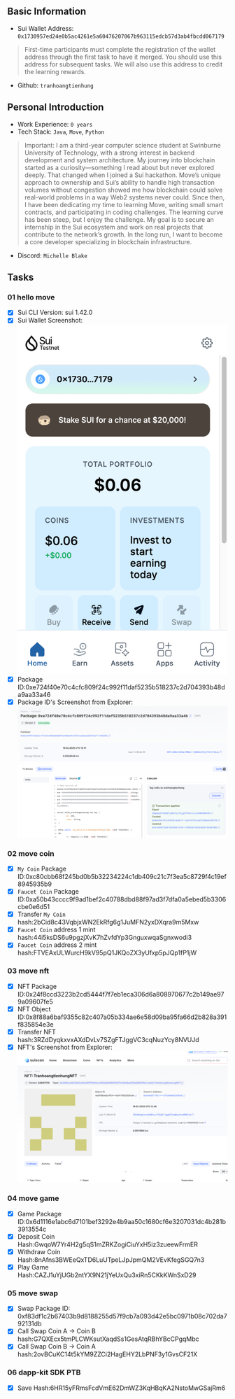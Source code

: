 ## Basic Information
- Sui Wallet Address: `0x1730957ed24e0b5ac4261e5a60476207067b963115edcb57d3ab4fbcdd067179`
> First-time participants must complete the registration of the wallet address through the first task to have it merged. You should use this address for subsequent tasks. We will also use this address to credit the learning rewards.
- Github: `tranhoangtienhung`

## Personal Introduction
- Work Experience: `0 years`
- Tech Stack: `Java`, `Move`, `Python`
> Important: I am a third-year computer science student at Swinburne University of Technology, with a strong interest in backend development and system architecture. My journey into blockchain started as a curiosity—something I read about but never explored deeply. That changed when I joined a Sui hackathon. Move’s unique approach to ownership and Sui’s ability to handle high transaction volumes without congestion showed me how blockchain could solve real-world problems in a way Web2 systems never could.
Since then, I have been dedicating my time to learning Move, writing small smart contracts, and participating in coding challenges. The learning curve has been steep, but I enjoy the challenge. My goal is to secure an internship in the Sui ecosystem and work on real projects that contribute to the network’s growth. In the long run, I want to become a core developer specializing in blockchain infrastructure.
- Discord: `Michelle Blake`

## Tasks

### 01 hello move
- [x] Sui CLI Version: sui 1.42.0
- [x] Sui Wallet Screenshot: ![](images/wallet.png)
- [x] Package ID:0xe724f40e70c4cfc809f24c992f11daf5235b518237c2d704393b48da9aa33a46
- [x] Package ID's Screenshot from Explorer: ![](images/packageid.png)

### 02 move coin
- [x] `My Coin` Package ID:0xc80cbb68f245bd0b5b32234224c1db409c21c7f3ea5c8729f4c19ef8945935b9
- [x] `Faucet Coin` Package ID:0xa50b43cccc9f9ad1bef2c40788dbd88f97ad3f7dfa0a5ebed5b3306cbe0e6d51
- [x] Transfer `My Coin` hash:2bCid8c43VqbjxWN2EkRfg6g1JuMFN2yxDXqra9m5Mxw
- [x] `Faucet Coin` address 1 mint hash:44i5ksDS6u9pgzjXvK7hZvfdYp3GnguxwqaSgnxwodi3
- [x] `Faucet Coin` address 2 mint hash:FTVEAxULWurcH9kV95pQ1JKQoZX3yUfxp5pJQp1fP1jW

### 03 move nft
- [x] NFT Package ID:0x24f8ccd3223b2cd5444f7f7eb1eca306d6a808970677c2b149ae979a09607fe5
- [x] NFT Object ID:0x8f88a6baf9355c82c407a05b334ae6e58d09ba95fa66d2b828a391f835854e3e
- [x] Transfer NFT hash:3RZdDyqkxvxAXdDvLv7SZgFTJggVC3cqNuzYcy8NVUJd
- [x] NFT's Screenshot from Explorer: ![](images/nft.png)

### 04 move game
- [x] Game Package ID:0x6d1116e1abc6d7101bef3292e4b9aa50c1680cf6e3207031dc4b281b3913554c
- [x] Deposit Coin Hash:GwqoW7Yr4H2g5qS1mZRKZogiCiuYxH5iz3zueewFrmER
- [x] Withdraw Coin Hash:8nAfns3BWEeQxTD6LuUTpeLJpJpmQM2VEvKfegSGQ7n3
- [x] Play Game Hash:CAZJ1uYjUGb2ntYX9N21jYeUxQu3xiRn5CKkKWnSxD29

### 05 move swap
- [x] Swap Package ID: 0xf83df1c2b67403b9d8188255d57f9cb7a093d42e5bc0971b08c702da792131db
- [x] Call Swap Coin A -> Coin B hash:G7QXEcx5tmPLCWKsutXaqdSs1GesAtqRBhYBcCPgqMbc
- [x] Call Swap Coin B -> Coin A hash:2ovBCuKC14t5kYM9ZZCi2HagEHY2LbPNF3y1GvsCF21X

### 06 dapp-kit SDK PTB
- [x] Save Hash:6HR15yFRmsFcdVmE62DmWZ3KqHBqKA2NstoMwGSajRm6
